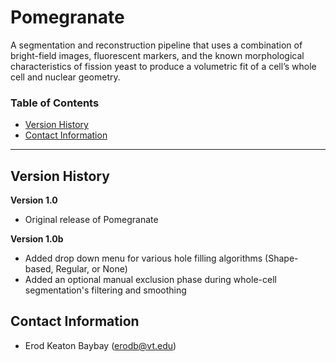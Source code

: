 # Pomegranate 
A segmentation and reconstruction pipeline that uses a combination of bright-field images, fluorescent markers, and the known morphological characteristics of fission yeast to produce a volumetric fit of a cell’s whole cell and nuclear geometry.

### Table of Contents
* [Version History](#version-history)
* [Contact Information](#contact-information)

---

## Version History
**Version 1.0** 
* Original release of Pomegranate

**Version 1.0b**
* Added drop down menu for various hole filling algorithms (Shape-based, Regular, or None)
* Added an optional manual exclusion phase during whole-cell segmentation's filtering and smoothing


## Contact Information
* Erod Keaton Baybay (erodb@vt.edu)
